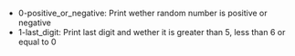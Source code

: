 - 0-positive_or_negative: Print wether random number is positive or negative
- 1-last_digit: Print last digit and wether it is greater than 5, less than 6 or equal to 0
